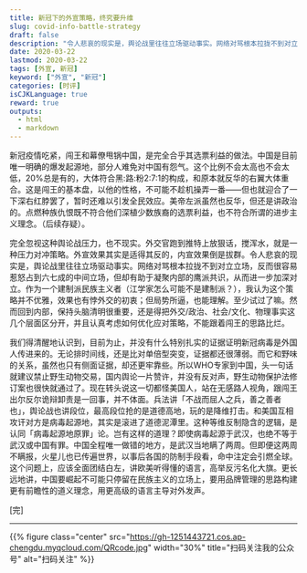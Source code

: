 ```yaml
---
title: 新冠下的外宣策略，终究要升维
slug: covid-info-battle-strategy
draft: false
description: "令人悲哀的现实是，舆论战里往往立场驱动事实。网络对骂根本拉拢不到对立立场，反而很容易惹怒占到六七成的中间立场，但却有助于凝聚内部的鹰派共识，从而进一步加深对立"
date: 2020-03-22
lastmod: 2020-03-22
tags: [外宣, 新冠]
keyword: ["外宣", "新冠"]
categories: [时评]
isCJKLanguage: true
reward: true
outputs:
  - html
  - markdown
---
```


新冠疫情吃紧，闯王和幕僚甩锅中国，是完全合乎其选票利益的做法。中国是目前唯一明确的爆发起源地，部分人难免对中国有怨气。这个比例不会太高也不会太低，20%总是有的，大体符合黑:路:粉2:7:1的构成，和原本就反华的右翼大体重合。这是闯王的基本盘，以他的性格，不可能不趁机操弄一番——但也就迎合了一下深右红脖罢了，暂时还难以引发全民效应。美帝左派虽然也反华，但还是讲政治的。点燃种族仇恨既不符合他们深植少数族裔的选票利益，也不符合所谓的进步主义理念。（后续存疑）。

完全忽视这种舆论战压力，也不现实。外交官跑到推特上放狠话，搅浑水，就是一种压力对冲策略。外宣效果其实是适得其反的，内宣效果倒是拔群。令人悲哀的现实是，舆论战里往往立场驱动事实。网络对骂根本拉拢不到对立立场，反而很容易惹怒占到六七成的中间立场，但却有助于凝聚内部的鹰派共识，从而进一步加深对立。作为一个建制派民族主义者（江学家怎么可能不是建制派？），我认为这个策略并不优雅，效果也有悖外交的初衷；但局势所逼，也能理解。至少试过了嘛。然而回到内部，保持头脑清明很重要，还是得把外交/政治、社会/文化、物理事实这几个层面区分开，并且认真考虑如何优化应对策略，不能跟着闯王的思路比烂。

<!--more-->

我们得清醒地认识到，目前为止，并没有什么特别扎实的证据证明新冠病毒是外国人传进来的。无论排时间线，还是比对单倍型突变，证据都还很薄弱。而它和野味的关系，虽然也只有侧面证据，却还更牢靠些。所以WHO专家到中国，头一句话就建议禁止野生动物交易，国内舆论一片赞许，并没有反对声，野生动物保护法修订案也很快就通过了。现在转头说这一切都怪美国人，站在无感路人视角，跟闯王出尔反尔诡辩卸责是一回事，并不体面。兵法讲「不战而屈人之兵，善之善者也」，舆论战也讲段位，最高段位抢的是道德高地，玩的是降维打击。和美国互相攻讦对方是病毒起源地，其实是滚进了道德泥潭里。这种等维反制隐含的逻辑，是认同「病毒起源地原罪」论。岂有这样的道理？即使病毒起源于武汉，也绝不等于武汉或中国有罪。中国全程唯一做错的地方，是武汉当地瞒了两周。但即便这两周不瞒报，火星儿也已传遍世界，以事后各国的防制手段看，命中注定会引燃全球。这个问题上，应该全面团结白左，讲欧美听得懂的语言，高举反污名化大旗。更长远地讲，中国要崛起不可能只停留在民族主义的立场上，要用品牌管理的思路构建更有前瞻性的道义理念，用更高级的语言主导对外发声。

[完]

---

<!-- {% raw %} -->
{{% figure class="center" src="https://gh-1251443721.cos.ap-chengdu.myqcloud.com/QRcode.jpg" width="30%" title="扫码关注我的公众号" alt="扫码关注" %}}
<!-- {% endraw %} -->
